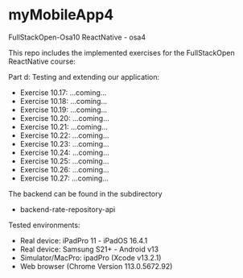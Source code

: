 # myMobileApp4
FullStackOpen-Osa10 ReactNative - osa4

This repo includes the implemented exercises for the FullStackOpen ReactNative course:

Part d: Testing and extending our application:

- Exercise 10.17: ...coming...
- Exercise 10.18: ...coming...
- Exercise 10.19: ...coming...
- Exercise 10.20: ...coming...
- Exercise 10.21: ...coming...
- Exercise 10.22: ...coming...
- Exercise 10.23: ...coming...
- Exercise 10.24: ...coming...
- Exercise 10.25: ...coming...
- Exercise 10.26: ...coming...
- Exercise 10.27: ...coming...

The backend can be found in the subdirectory
- backend-rate-repository-api

Tested environments:
- Real device: iPadPro 11 - iPadOS 16.4.1
- Real device: Samsung S21+ - Android v13
- Simulator/MacPro: ipadPro (Xcode v13.2.1)
- Web browser (Chrome Version 113.0.5672.92)